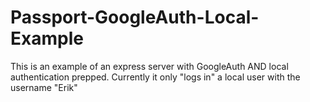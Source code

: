 # Passport-GoogleAuth-Local-Example
This is an example of an express server with GoogleAuth AND local authentication prepped. Currently it only "logs in" a local user with the username "Erik"
